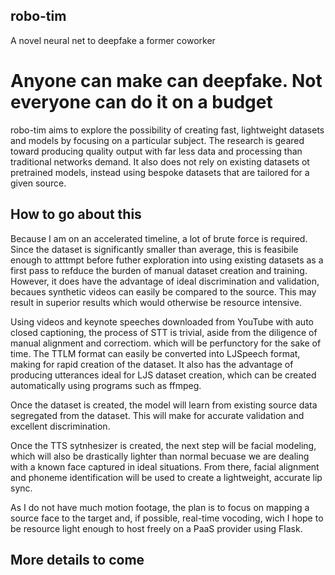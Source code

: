 ## robo-tim
A novel neural net to deepfake a former coworker

# Anyone can make can deepfake. Not everyone can do it on a budget

robo-tim aims to explore the possibility of creating fast, lightweight datasets and models by focusing on a particular subject. The research is geared toward producing quality output with far less data and processing than traditional networks demand. It also does not rely on existing datasets ot pretrained models, instead using bespoke datasets that are tailored for a given source.

## How to go about this

Because I am on an accelerated timeline, a lot of brute force is required. Since the dataset is significantly smaller than average, this is feasibile enough to atttmpt before futher exploration into using existing datasets as a first pass to refduce the burden of manual dataset creation and training. However, it does have the advantage of ideal discrimination and validation, becaues synthetic videos can easily be compared to the source. This may result in superior results which would otherwise be resource intensive.

Using videos and keynote speeches downloaded from YouTube with auto closed captioning, the process of STT is trivial, aside from the diligence of manual alignment and correctiom. which will be perfunctory for the sake of time. The TTLM format can easily be converted into LJSpeech format, making for rapid creation of the dataset. It also has the advantage of producing utterances ideal for LJS dataset creation, which can be created automatically using programs such as ffmpeg.

Once the dataset is created, the model will learn from existing source data segregated from the dataset. This will make for accurate validation and excellent discrimination.

Once the TTS sytnhesizer is created, the next step will be facial modeling, which will also be drastically lighter than normal becuase we are dealing with a known face captured in ideal situations. From there, facial alignment and phoneme identification will be used to create a lightweight, accurate lip sync.

As I do not have much motion footage, the plan is to focus on mapping a source face to the target and, if possible, real-time vocoding, wich I hope to be resource light enough to host freely on a PaaS provider using Flask.

## More details to come
